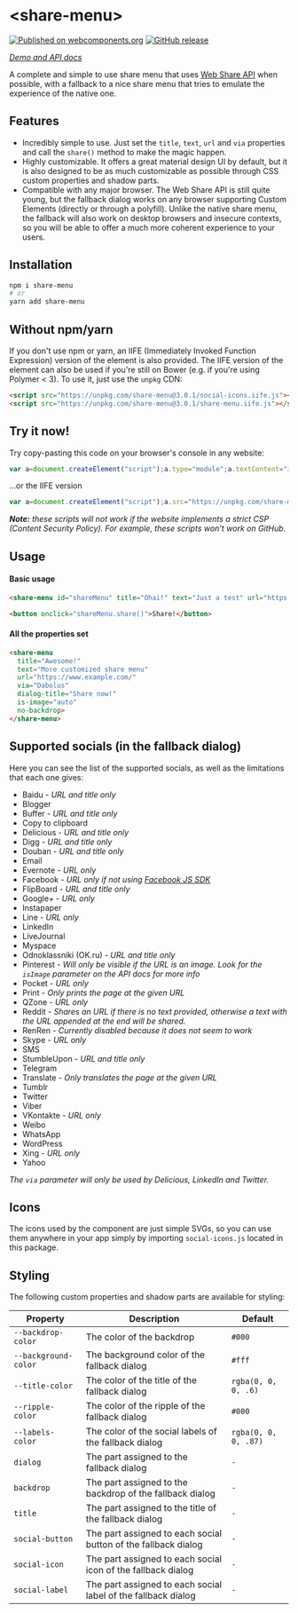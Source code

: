 # \<share-menu\>
[![Published on webcomponents.org](https://img.shields.io/badge/webcomponents.org-published-blue.svg)](https://www.webcomponents.org/element/share-menu)
[![GitHub release](https://img.shields.io/github/release/Dabolus/share-menu/all.svg)](https://github.com/Dabolus/share-menu)

_[Demo and API docs](https://www.webcomponents.org/element/Dabolus/share-menu)_

A complete and simple to use share menu that uses 
[Web Share API](https://developers.google.com/web/updates/2016/10/navigator-share) 
when possible, with a fallback to a nice share menu that tries to emulate the 
experience of the native one.

## Features
- Incredibly simple to use. Just set the `title`, `text`, `url` and `via` 
  properties and call the `share()` method to make the magic happen.
- Highly customizable. It offers a great material design UI by default, but 
  it is also designed to be as much customizable as possible through CSS custom 
  properties and shadow parts.
- Compatible with any major browser. The Web Share API is still quite young, but 
  the fallback dialog works on any browser supporting Custom Elements (directly 
  or through a polyfill). Unlike the native share menu, the fallback will also 
  work on desktop browsers and insecure contexts, so you will be able to offer 
  a much more coherent experience to your users.

## Installation
```bash
npm i share-menu
# or
yarn add share-menu
```

## Without npm/yarn
If you don't use npm or yarn, an IIFE (Immediately Invoked Function Expression) 
version of the element is also provided. The IIFE version of the element can 
also be used if you're still on Bower  (e.g. if you're using Polymer < 3). To 
use it, just use the `unpkg` CDN:

```html
<script src="https://unpkg.com/share-menu@3.0.1/social-icons.iife.js"></script>
<script src="https://unpkg.com/share-menu@3.0.1/share-menu.iife.js"></script>
```

## Try it now!
Try copy-pasting this code on your browser's console in any website:
```js
var a=document.createElement("script");a.type="module";a.textContent="import'https://unpkg.com/share-menu/share-menu.min.js';var a=document.createElement('share-menu');document.body.appendChild(a),a.share()";document.head.appendChild(a);
```
...or the IIFE version
```js
var a=document.createElement("script");a.src="https://unpkg.com/share-menu/share-menu.iife.min.js";a.onload=()=>{var c=document.createElement("share-menu");document.body.appendChild(c);c.share()};var b=document.createElement("script");b.src="https://unpkg.com/share-menu/social-icons.iife.min.js";b.onload=()=>document.head.appendChild(a);document.head.appendChild(b);
```
_**Note:** these scripts will not work if the website implements a strict CSP 
(Content Security Policy). For example, these scripts won't work on GitHub._

## Usage
#### Basic usage
```html
<share-menu id="shareMenu" title="Ohai!" text="Just a test" url="https://www.example.com/"></share-menu>

<button onclick="shareMenu.share()">Share!</button>
```
#### All the properties set
```html
<share-menu
  title="Awesome!"
  text="More customized share menu"
  url="https://www.example.com/"
  via="Dabolus"
  dialog-title="Share now!"
  is-image="auto"
  no-backdrop>
</share-menu>
```

## Supported socials (in the fallback dialog)
Here you can see the list of the supported socials, as well as the limitations 
that each one gives:

 - Baidu - _URL and title only_
 - Blogger
 - Buffer - _URL and title only_
 - Copy to clipboard
 - Delicious - _URL and title only_
 - Digg - _URL and title only_
 - Douban - _URL and title only_
 - Email
 - Evernote - _URL only_
 - Facebook - _URL only if not using [Facebook JS SDK](https://developers.facebook.com/docs/javascript)_
 - FlipBoard - _URL and title only_
 - Google+ - _URL only_
 - Instapaper
 - Line - _URL only_
 - LinkedIn
 - LiveJournal
 - Myspace
 - Odnoklassniki (OK.ru) - _URL and title only_
 - Pinterest - _Will only be visible if the URL is an image. Look for the `isImage` parameter on the API docs for more info_
 - Pocket - _URL only_
 - Print - _Only prints the page at the given URL_
 - QZone - _URL only_
 - Reddit - _Shares an URL if there is no text provided, otherwise a text with the URL appended at the end will be shared._ 
 - RenRen - _Currently disabled because it does not seem to work_
 - Skype - _URL only_
 - SMS
 - StumbleUpon - _URL and title only_
 - Telegram
 - Translate - _Only translates the page at the given URL_
 - Tumblr
 - Twitter
 - Viber
 - VKontakte - _URL only_
 - Weibo
 - WhatsApp
 - WordPress
 - Xing - _URL only_
 - Yahoo

_The `via` parameter will only be used by Delicious, LinkedIn and Twitter._

## Icons
The icons used by the component are just simple SVGs, so you can use them anywhere in your app simply by importing 
`social-icons.js` located in this package.

## Styling
The following custom properties and shadow parts are available for styling:

| Property             | Description                                                       | Default              |
| -------------------- | ----------------------------------------------------------------- | -------------------- |
| `--backdrop-color`   | The color of the backdrop                                         | `#000`               |
| `--background-color` | The background color of the fallback dialog                       | `#fff`               |
| `--title-color`      | The color of the title of the fallback dialog                     | `rgba(0, 0, 0, .6)`  |
| `--ripple-color`     | The color of the ripple of the fallback dialog                    | `#000`               |
| `--labels-color`     | The color of the social labels of the fallback dialog             | `rgba(0, 0, 0, .87)` |
| `dialog`             | The part assigned to the fallback dialog                          | `-`                  |
| `backdrop`           | The part assigned to the backdrop of the fallback dialog          | `-`                  |
| `title`              | The part assigned to the title of the fallback dialog             | `-`                  |
| `social-button`      | The part assigned to each social button of the fallback dialog    | `-`                  |
| `social-icon`        | The part assigned to each social icon of the fallback dialog      | `-`                  |
| `social-label`       | The part assigned to each social label of the fallback dialog     | `-`                  |

